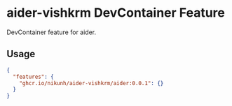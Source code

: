 # aider-vishkrm DevContainer Feature

DevContainer feature for aider.

## Usage

```json
{
  "features": {
    "ghcr.io/nikunh/aider-vishkrm/aider:0.0.1": {}
  }
}
```
